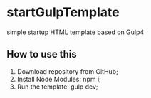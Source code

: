 # startGulpTemplate
simple startup HTML template based on Gulp4

## How to use this  
1. Download repository from GitHub;
2. Install Node Modules: npm i;
3. Run the template: gulp dev;
